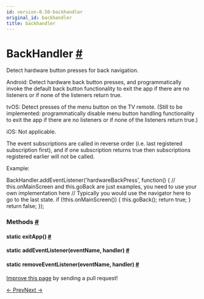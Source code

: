 ```yaml
---
id: version-0.50-backhandler
original_id: backhandler
title: backhandler
---
```

<a id="content"></a><h1><a class="anchor" name="backhandler"></a>BackHandler <a class="hash-link" href="docs/backhandler.html#backhandler">#</a></h1><div><div><p>Detect hardware button presses for back navigation.</p><p>Android: Detect hardware back button presses, and programmatically invoke the default back button
functionality to exit the app if there are no listeners or if none of the listeners return true.</p><p>tvOS: Detect presses of the menu button on the TV remote.  (Still to be implemented:
programmatically disable menu button handling
functionality to exit the app if there are no listeners or if none of the listeners return true.)</p><p>iOS: Not applicable.</p><p>The event subscriptions are called in reverse order (i.e. last registered subscription first),
and if one subscription returns true then subscriptions registered earlier will not be called.</p><p>Example:</p><div class="prism language-javascript">BackHandler<span class="token punctuation">.</span><span class="token function">addEventListener</span><span class="token punctuation">(</span><span class="token string">'hardwareBackPress'</span><span class="token punctuation">,</span> <span class="token keyword">function</span><span class="token punctuation">(</span><span class="token punctuation">)</span> <span class="token punctuation">{</span>
<span class="token comment" spellcheck="true"> // this.onMainScreen and this.goBack are just examples, you need to use your own implementation here
</span><span class="token comment" spellcheck="true"> // Typically you would use the navigator here to go to the last state.
</span>
 <span class="token keyword">if</span> <span class="token punctuation">(</span><span class="token operator">!</span><span class="token keyword">this</span><span class="token punctuation">.</span><span class="token function">onMainScreen</span><span class="token punctuation">(</span><span class="token punctuation">)</span><span class="token punctuation">)</span> <span class="token punctuation">{</span>
   <span class="token keyword">this</span><span class="token punctuation">.</span><span class="token function">goBack</span><span class="token punctuation">(</span><span class="token punctuation">)</span><span class="token punctuation">;</span>
   <span class="token keyword">return</span> <span class="token boolean">true</span><span class="token punctuation">;</span>
 <span class="token punctuation">}</span>
 <span class="token keyword">return</span> <span class="token boolean">false</span><span class="token punctuation">;</span>
<span class="token punctuation">}</span><span class="token punctuation">)</span><span class="token punctuation">;</span></div></div><span><h3><a class="anchor" name="methods"></a>Methods <a class="hash-link" href="docs/backhandler.html#methods">#</a></h3><div class="props"><div class="prop"><h4 class="methodTitle"><a class="anchor" name="exitapp"></a><span class="methodType">static </span>exitApp<span class="methodType">()</span> <a class="hash-link" href="docs/backhandler.html#exitapp">#</a></h4></div><div class="prop"><h4 class="methodTitle"><a class="anchor" name="addeventlistener"></a><span class="methodType">static </span>addEventListener<span class="methodType">(eventName, handler)</span> <a class="hash-link" href="docs/backhandler.html#addeventlistener">#</a></h4></div><div class="prop"><h4 class="methodTitle"><a class="anchor" name="removeeventlistener"></a><span class="methodType">static </span>removeEventListener<span class="methodType">(eventName, handler)</span> <a class="hash-link" href="docs/backhandler.html#removeeventlistener">#</a></h4></div></div></span></div><p class="edit-page-block"><a target="_blank" href="https://github.com/facebook/react-native/blob/master/Libraries/Utilities/BackHandler.android.js">Improve this page</a> by sending a pull request!</p><div class="docs-prevnext"><a class="docs-prev" href="docs/backhandler.html#content">← Prev</a><a class="docs-next" href="docs/cameraroll.html#content">Next →</a></div>